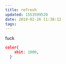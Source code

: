 ```yaml
---
title: refresh
updated: 1553599520
date: 2019-02-26 11:38:12
tags:
---
```


fuck

```json
color{
    shit: 1000,
  }
```
